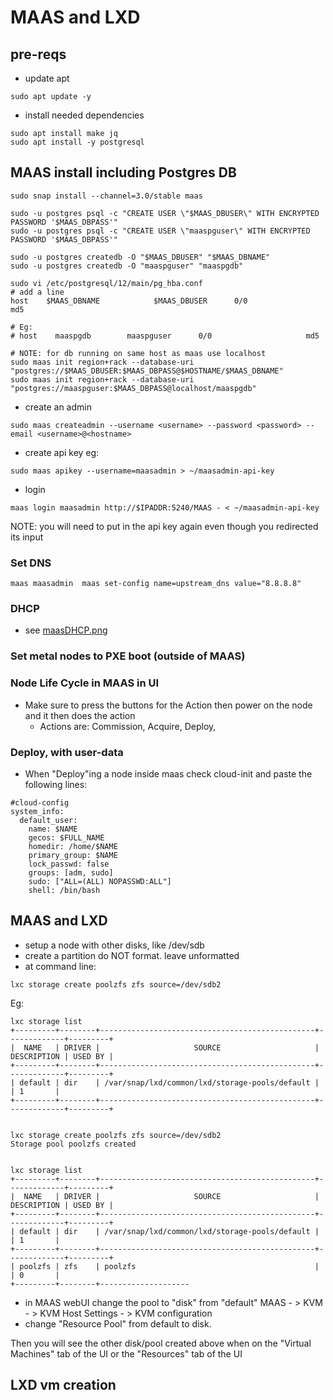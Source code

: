 # MAAS and LXD 

## pre-reqs
* update apt 
```
sudo apt update -y
```



* install needed dependencies
```
sudo apt install make jq
sudo apt install -y postgresql

```



## MAAS install including Postgres DB
```
sudo snap install --channel=3.0/stable maas

sudo -u postgres psql -c "CREATE USER \"$MAAS_DBUSER\" WITH ENCRYPTED PASSWORD '$MAAS_DBPASS'"
sudo -u postgres psql -c "CREATE USER \"maaspguser\" WITH ENCRYPTED PASSWORD '$MAAS_DBPASS'"

sudo -u postgres createdb -O "$MAAS_DBUSER" "$MAAS_DBNAME"
sudo -u postgres createdb -O "maaspguser" "maaspgdb"

sudo vi /etc/postgresql/12/main/pg_hba.conf
# add a line
host    $MAAS_DBNAME            $MAAS_DBUSER      0/0                     md5

# Eg:
# host    maaspgdb        maaspguser      0/0                     md5

# NOTE: for db running on same host as maas use localhost
sudo maas init region+rack --database-uri "postgres://$MAAS_DBUSER:$MAAS_DBPASS@$HOSTNAME/$MAAS_DBNAME"
sudo maas init region+rack --database-uri "postgres://maaspguser:$MAAS_DBPASS@localhost/maaspgdb"

```


* create an admin
```
sudo maas createadmin --username <username> --password <password> --email <username>@<hostname> 
```

* create api key
eg:
```
sudo maas apikey --username=maasadmin > ~/maasadmin-api-key
```

* login
```
maas login maasadmin http://$IPADDR:5240/MAAS - < ~/maasadmin-api-key
```
NOTE: you will need to put in the api key again even though you redirected its input

### Set DNS
```
maas maasadmin  maas set-config name=upstream_dns value="8.8.8.8"
```


### DHCP
* see [maasDHCP.png](maasDHCP.png)



### Set metal nodes to PXE boot (outside of MAAS)



### Node Life Cycle in MAAS in UI
* Make sure to press the buttons for the Action then power on the node and it then does the action
     * Actions are: Commission, Acquire, Deploy, 


### Deploy, with user-data 
* When "Deploy"ing a node inside maas check cloud-init and paste the following lines:
``` 
#cloud-config
system_info:
  default_user:
    name: $NAME
    gecos: $FULL_NAME
    homedir: /home/$NAME
    primary_group: $NAME
    lock_passwd: false
    groups: [adm, sudo]
    sudo: ["ALL=(ALL) NOPASSWD:ALL"]
    shell: /bin/bash
```





## MAAS and LXD
* setup a node with other disks, like /dev/sdb
* create a partition do NOT format. leave unformatted
* at command line:

``` 
lxc storage create poolzfs zfs source=/dev/sdb2

```


Eg:
```
lxc storage list
+---------+--------+------------------------------------------------+-------------+---------+
|  NAME   | DRIVER |                     SOURCE                     | DESCRIPTION | USED BY |
+---------+--------+------------------------------------------------+-------------+---------+
| default | dir    | /var/snap/lxd/common/lxd/storage-pools/default |             | 1       |
+---------+--------+------------------------------------------------+-------------+---------+


lxc storage create poolzfs zfs source=/dev/sdb2
Storage pool poolzfs created


lxc storage list
+---------+--------+------------------------------------------------+-------------+---------+
|  NAME   | DRIVER |                     SOURCE                     | DESCRIPTION | USED BY |
+---------+--------+------------------------------------------------+-------------+---------+
| default | dir    | /var/snap/lxd/common/lxd/storage-pools/default |             | 1       |
+---------+--------+------------------------------------------------+-------------+---------+
| poolzfs | zfs    | poolzfs                                        |             | 0       |
+---------+--------+--------------------

```


* in MAAS webUI change the pool to "disk" from "default"
MAAS - > KVM - > KVM Host Settings - > KVM configuration 
* change "Resource Pool" from default to disk.

Then you will see the other disk/pool created above when on the "Virtual Machines" tab of the UI or the "Resources" tab of the UI



## LXD vm creation


